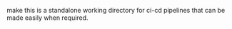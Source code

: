 make this is a standalone working directory for ci-cd pipelines that can be made easily when required.